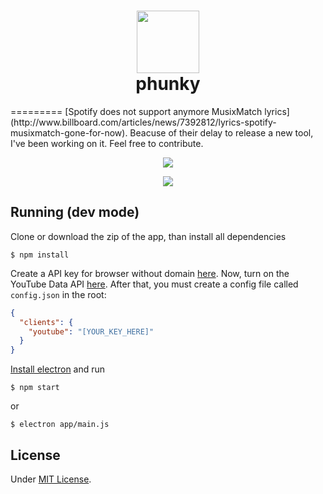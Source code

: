 
<h1 align="center"><img src="https://cdn.rawgit.com/gabrieljmj/phunky/development/browser/assets/images/phunky-icon.svg" width="100"><br>phunky</h1>
=========
[Spotify does not support anymore MusixMatch lyrics](http://www.billboard.com/articles/news/7392812/lyrics-spotify-musixmatch-gone-for-now). Beacuse of their delay to release a new tool, I've been working on it. Feel free to contribute.

<p align="center"><img src="http://i.imgur.com/PkUycLF.png"></p>
<p align="center"><img src="http://i.imgur.com/jY2aHns.png"></p>

## Running (dev mode)
Clone or download the zip of the app, than install all dependencies
```cli
$ npm install
```

Create a API key for browser without domain [here](https://console.developers.google.com/apis/credentials). Now, turn on the YouTube Data API [here](https://console.developers.google.com/apis/api/youtube/overview). After that, you must create a config file called ```config.json``` in the root:
```json
{
  "clients": {
    "youtube": "[YOUR_KEY_HERE]"
  }
}
```

[Install electron](http://electron.atom.io/) and run
```cli
$ npm start
```
or
```cli
$ electron app/main.js
```

## License
Under [MIT License](https://github.com/gabrieljmj/phunky/blob/development/LICENSE).
